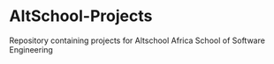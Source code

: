 # AltSchool-Projects

Repository containing projects for Altschool Africa School  of Software Engineering